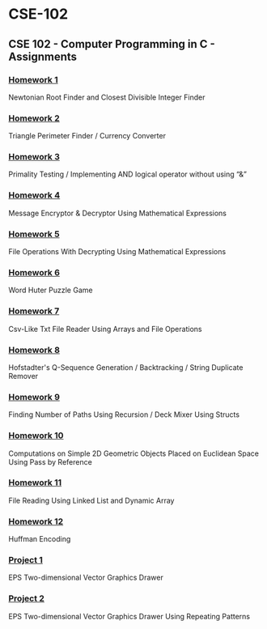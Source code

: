 # CSE-102
## CSE 102 - Computer Programming in C - Assignments

### [Homework 1](https://github.com/sglbl/CSE-102/tree/main/HW1)
Newtonian Root Finder and Closest Divisible Integer Finder

### [Homework 2](https://github.com/sglbl/CSE-102/tree/main/HW2)
Triangle Perimeter Finder / Currency Converter

### [Homework 3](https://github.com/sglbl/CSE-102/tree/main/HW3)
Primality Testing / Implementing AND logical operator without using “&”

### [Homework 4](https://github.com/sglbl/CSE-102/tree/main/HW4)
Message Encryptor & Decryptor Using Mathematical Expressions

### [Homework 5](https://github.com/sglbl/CSE-102/tree/main/HW5)
File Operations With Decrypting Using Mathematical Expressions

### [Homework 6](https://github.com/sglbl/CSE-102/tree/main/HW6)
Word Huter Puzzle Game

### [Homework 7](https://github.com/sglbl/CSE-102/tree/main/HW7)
Csv-Like Txt File Reader Using Arrays and File Operations

### [Homework 8](https://github.com/sglbl/CSE-102/tree/main/HW8)
Hofstadter's Q-Sequence Generation / Backtracking / String Duplicate Remover

### [Homework 9](https://github.com/sglbl/CSE-102/tree/main/HW9)
Finding Number of Paths Using Recursion / Deck Mixer Using Structs

### [Homework 10](https://github.com/sglbl/CSE-102/tree/main/HW10)
Computations on Simple 2D Geometric Objects Placed on Euclidean Space Using Pass by Reference

### [Homework 11](https://github.com/sglbl/CSE-102/tree/main/HW11)
File Reading Using Linked List and Dynamic Array

### [Homework 12](https://github.com/sglbl/CSE-102/tree/main/HW12)
Huffman Encoding

### [Project 1](https://github.com/sglbl/CSE-102/tree/main/Project1)
EPS Two-dimensional Vector Graphics Drawer

### [Project 2](https://github.com/sglbl/Vector-Graphics-with-EPS)
EPS Two-dimensional Vector Graphics Drawer Using Repeating Patterns
